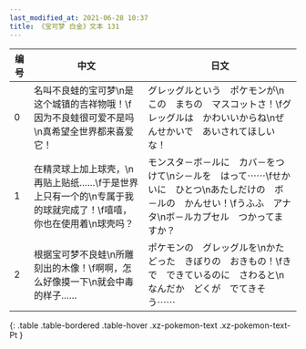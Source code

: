 ```yaml
---
last_modified_at: 2021-06-28 10:37
title: 《宝可梦 白金》文本 131
---
```

| 编号 | 中文 | 日文 |
| ---- | ---- | ---- |
| 0 | 名叫不良蛙的宝可梦\n是这个城镇的吉祥物哦！\f因为不良蛙很可爱不是吗\n真希望全世界都来喜爱它！ | グレッグルという　ポケモンが\nこの　まちの　マスコットさ！\fグレッグルは　かわいいからね\nぜんせかいで　あいされてほしいな！ |
| 1 | 在精灵球上加上球壳，\n再贴上贴纸……\f于是世界上只有一个的\n专属于我的球就完成了！\f嘻嘻，你也在使用着\n球壳吗？ | モンスタ－ボ－ルに　カバ－をつけて\nシ－ルを　はって⋯⋯\fせかいに　ひとつ\nあたしだけの　ボ－ルの　かんせい！\fうふふ　アナタ\nボ－ルカプセル　つかってますか？ |
| 2 | 根据宝可梦不良蛙\n所雕刻出的木像！\f啊啊，怎么好像摸一下\n就会中毒的样子…… | ポケモンの　グレッグルを\nかたどった　きぼりの　おきもの！\fきで　できているのに　さわると\nなんだか　どくが　でてきそう⋯⋯ |
{: .table .table-bordered .table-hover .xz-pokemon-text .xz-pokemon-text-Pt }